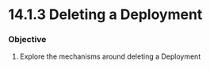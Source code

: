 # 14.1.3 Deleting a Deployment


### Objective

1. Explore the mechanisms around deleting a Deployment

